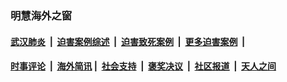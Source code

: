
### 明慧海外之窗

####  [武汉肺炎](indexes/365.md?t=03140800) &nbsp;|&nbsp;  [迫害案例综述](indexes/328.md?t=03140800) &nbsp;|&nbsp; [迫害致死案例](indexes/277.md?t=03140800)  &nbsp;|&nbsp; [更多迫害案例](indexes/81.md?t=03140800)  &nbsp;|&nbsp; 
####  [时事评论](indexes/19.md?t=03140800) &nbsp;|&nbsp; [海外简讯](indexes/245.md?t=03140800)&nbsp;|&nbsp;  [社会支持](indexes/140.md?t=03140800) &nbsp;|&nbsp; [褒奖决议](indexes/282.md?t=03140800) &nbsp;|&nbsp; [社区报道](indexes/91.md?t=03140800)  &nbsp;|&nbsp; [天人之间](indexes/78.md?t=03140800) 

